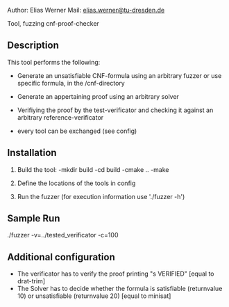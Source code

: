 Author: Elias Werner
Mail: elias.werner@tu-dresden.de

Tool, fuzzing cnf-proof-checker

  Description 
  -----------
  This tool performs the following:
  - Generate an unsatisfiable CNF-formula using an arbitrary fuzzer or use specific formula, in the /cnf-directory
  - Generate an appertaining proof using an arbitrary solver
  - Verifiying the proof by the test-verificator and checking it against an arbitrary reference-verificator

  - every tool can be exchanged (see config)

  Installation
  ------------
  1) Build the tool: 
     -mkdir build
     -cd build
     -cmake ..
     -make
  
  2) Define the locations of the tools in config
 
  3) Run the fuzzer (for execution information use './fuzzer -h')


  Sample Run 
  ----------
   ./fuzzer -v=../tested_verificator -c=100


  Additional configuration
  ------------------------
  - The verificator has to verify the proof printing "s VERIFIED" [equal to drat-trim]
  - The Solver has to decide whether the formula is satisfiable (returnvalue 10) or unsatisfiable (returnvalue 20) [equal to minisat]
